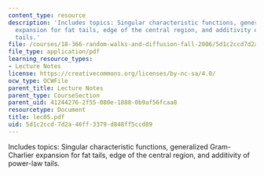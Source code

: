 ```yaml
---
content_type: resource
description: 'Includes topics: Singular characteristic functions, generalized Gram-Charlier
  expansion for fat tails, edge of the central region, and additivity of power-law
  tails.'
file: /courses/18-366-random-walks-and-diffusion-fall-2006/5d1c2ccd7d2a46ff3379d848ff5ccd89_lec05.pdf
file_type: application/pdf
learning_resource_types:
- Lecture Notes
license: https://creativecommons.org/licenses/by-nc-sa/4.0/
ocw_type: OCWFile
parent_title: Lecture Notes
parent_type: CourseSection
parent_uid: 41244276-2f55-080e-1888-0b9af56fcaa8
resourcetype: Document
title: lec05.pdf
uid: 5d1c2ccd-7d2a-46ff-3379-d848ff5ccd89
---
```

Includes topics: Singular characteristic functions, generalized Gram-Charlier expansion for fat tails, edge of the central region, and additivity of power-law tails.